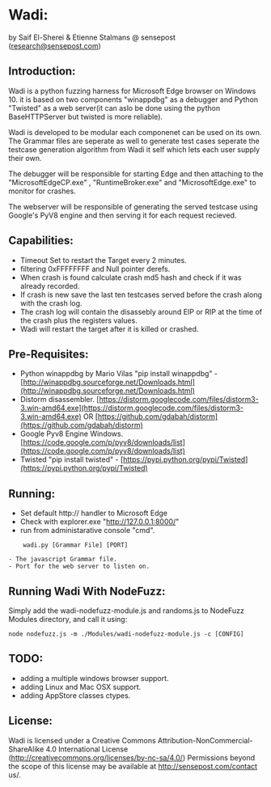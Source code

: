 Wadi: 
==========

by Saif El-Sherei & Etienne Stalmans @ sensepost (research@sensepost.com)

Introduction:
----------

Wadi is a python fuzzing harness for Microsoft Edge browser on Windows 10. it is based on two components "winappdbg" as a debugger and Python "Twisted" as a web server(it can aslo be done using the python BaseHTTPServer but twisted is more reliable).

Wadi is developed to be modular each componenet can be used on its own. The Grammar files are seperate as well to generate test cases seperate the testcase generation algorithm from Wadi it self which lets each user supply their own.

The debugger will be responsible for starting Edge and then attaching to the "MicrosoftEdgeCP.exe" , "RuntimeBroker.exe" and "MicrosoftEdge.exe" to monitor for crashes.

The webserver will be responsible of generating the served testcase using Google's PyV8 engine and then serving it for each request recieved.


Capabilities:
----------
- Timeout Set to restart the Target every 2 minutes.
- filtering 0xFFFFFFFF and Null pointer derefs.
- When crash is found calculate crash md5 hash and check if it was already recorded.
- If crash is new save the last ten testcases served before the crash along with the crash log.
- The crash log will contain the disassebly around EIP or RIP at the time of the crash plus the registers values.
- Wadi will restart the target after it is killed or crashed.

Pre-Requisites:
----------
- Python winappdbg by Mario Vilas "pip install winappdbg" - [http://winappdbg.sourceforge.net/Downloads.html](http://winappdbg.sourceforge.net/Downloads.html)
- Distorm disassembler. [https://distorm.googlecode.com/files/distorm3-3.win-amd64.exe](https://distorm.googlecode.com/files/distorm3-3.win-amd64.exe) OR [https://github.com/gdabah/distorm](https://github.com/gdabah/distorm)
- Google Pyv8 Engine Windows. [https://code.google.com/p/pyv8/downloads/list](https://code.google.com/p/pyv8/downloads/list)
- Twisted "pip install twisted" - [https://pypi.python.org/pypi/Twisted](https://pypi.python.org/pypi/Twisted)

Running:
----------
 - Set default http:// handler to Microsoft Edge
 - Check with explorer.exe "http://127.0.0.1:8000/"
 - run from administarative console "cmd".
```
    wadi.py [Grammar File] [PORT]

- The javascript Grammar file.
- Port for the web server to listen on.
```
Running Wadi With NodeFuzz:
----------
Simply add the wadi-nodefuzz-module.js and randoms.js to NodeFuzz Modules directory, and call it using:
```
node nodefuzz.js -m ./Modules/wadi-nodefuzz-module.js -c [CONFIG]
```
TODO:
----------
- adding a multiple windows browser support.
- adding Linux and Mac OSX support.
- adding AppStore classes ctypes.


License:
----------
Wadi is licensed under a Creative Commons Attribution-NonCommercial-ShareAlike 4.0 International License (http://creativecommons.org/licenses/by-nc-sa/4.0/) Permissions beyond the scope of this license may be available at http://sensepost.com/contact us/.
